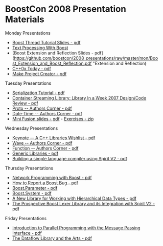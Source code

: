 # BoostCon 2008 Presentation Materials

Monday Presentations

 * [Boost Thread Tutorial Slides - pdf](https://github.com/boostcon/2008_presentations/raw/master/mon/BoostThread.pdf  "Thread")
 * [Text Processing With Boost](https://github.com/boostcon/2008_presentations/raw/master/mon/text_processing.pdf "Text")
 * [Boost Extension and Reflection Slides - pdf](https://github.com/boostcon/2008_presentations/raw/master/mon/Boost_Extension_and_Boost_Reflection.pdf "Extension and Reflection)
 * [C++0x Today - pdf](https://github.com/boostcon/2008_presentations/raw/master/mon/C0xToday.pdf   " cpp 0x")
 * [Make Project Creator - pdf](https://github.com/boostcon/2008_presentations/raw/master/mon/make_project_creator.pdf "Make Project Creator")

Tuesday Presentations

 * [Serialization Tutorial - pdf](https://github.com/boostcon/2008_presentations/raw/master/tue/serialization.pdf "Serialization")
 * [ Container Streaming Library: Library In a Week 2007 Design/Code Review - pdf](https://github.com/boostcon/2008_presentations/raw/master/tue/container_printing.pdf "Container Printing")
 * [Proto -- Authors Corner - pdf](https://github.com/boostcon/2008_presentations/raw/master/tue/proto_authors_corner.pdf " Proto")
 * [Date-Time -- Authors Corner - pdf](https://github.com/boostcon/2008_presentations/raw/master/tue/DateTimeAuthorsCorner.pdf "Date Time")
 * [Mini Fusion slides - pdf](https://github.com/boostcon/2008_presentations/raw/master/tue/mini_fusion.pdf "Mini Fusion") - [Exercises - zip](https://github.com/boostcon/2008_presentations/raw/master/tue/mini_fusion.zip "Mini Fusion Exercises")

Wednesday Presentations

 * [Keynote -- A C++ Libraries Wishlist - pdf](https://github.com/boostcon/2008_presentations/raw/master/wed/Keynote_LibrayWishList.pdf "Keynote")
 * [Wave -- Authors Corner - pdf](https://github.com/boostcon/2008_presentations/raw/master/wed/Wave.pdf "Wave")
 * [Function -- Authors Corner - pdf](https://github.com/boostcon/2008_presentations/raw/master/wed/BoostFunction.pdf "Function")
 * [Generic Libraries - pdf](https://github.com/boostcon/2008_presentations/raw/master/wed/generic.pdf "Generic Libraries")
 * [Building a simple language compiler using Spirit V2 - pdf](https://github.com/boostcon/2008_presentations/raw/master/wed/SpiritV2_BoostCon08.pdf "Spirit V2")

Thursday Presentations

 * [Network Programming with Boost - pdf](https://github.com/boostcon/2008_presentations/raw/master/thu/NetworkProgrammingWithBoost.pdf "Network Programming with Boost")
 * [How to Report a Boost Bug - pdf](https://github.com/boostcon/2008_presentations/raw/master/thu/ClowDefectProcessing.pdf "Bug Tracking in Boost")
 * [Boost.Parameter - pdf](https://github.com/boostcon/2008_presentations/raw/master/thu/param.pdf "Generic Libraries")
 * [Boost.System - pdf](https://github.com/boostcon/2008_presentations/raw/master/thu/BoostSystem.pdf "Boost System")
 * [A New Library for Working with Hierarchical Data Types - pdf](https://github.com/boostcon/2008_presentations/raw/master/thu/traversal.pdf "Traversal")
 * [The Prospective Boost Lexer Library and its Integration with Spirit V2 - pdf](https://github.com/boostcon/2008_presentations/raw/master/thu/Lexer_BoostCon08.pdf "Lexer")

Friday Presentations

 * [Introduction to Parallel Programming with the Message Passing Interface - pdf](https://github.com/boostcon/2008_presentations/raw/master/fri/IntroMPI.pdf "MPI Intro")
* [The Dataflow Library and the Arts - pdf](https://github.com/boostcon/2008_presentations/raw/master/fri/DataflowlibraryArts.pdf "Dataflow Library and the Arts")
